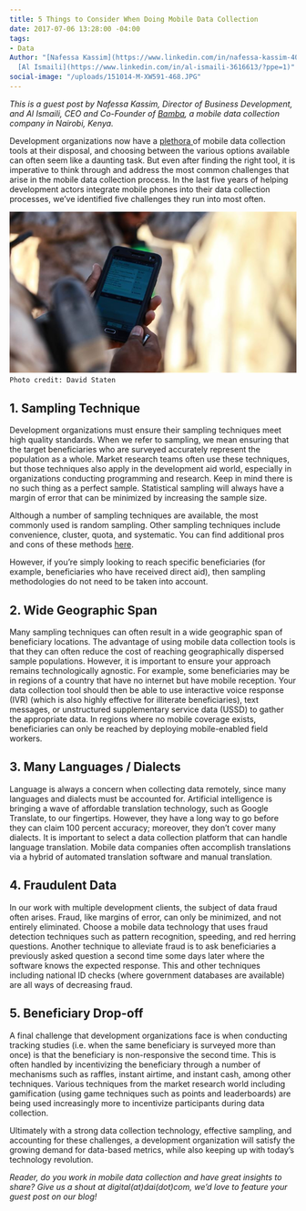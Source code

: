 ```yaml
---
title: 5 Things to Consider When Doing Mobile Data Collection
date: 2017-07-06 13:28:00 -04:00
tags:
- Data
Author: "[Nafessa Kassim](https://www.linkedin.com/in/nafessa-kassim-4088482/) and
  [Al Ismaili](https://www.linkedin.com/in/al-ismaili-3616613/?ppe=1)"
social-image: "/uploads/151014-M-XW591-468.JPG"
---
```


*This is a guest post by Nafessa Kassim, Director of Business Development, and Al Ismaili, CEO and Co-Founder of [Bamba](http://bambagroup.com/), a mobile data collection company in Nairobi, Kenya.* 

Development organizations now have a [plethora ](https://dai-global-digital.com/mobile-data-collection-a-sector-in-flux.html)of mobile data collection tools at their disposal, and choosing between the various options available can often seem like a daunting task. But even after finding the right tool, it is imperative to think through and address the most common challenges that arise in the mobile data collection process. In the last five years of helping development actors integrate mobile phones into their data collection processes, we’ve identified five challenges they run into most often. 

![151014-M-XW591-468.JPG](/uploads/151014-M-XW591-468.JPG)
`Photo credit: David Staten`

<!--more-->

## 1. Sampling Technique

Development organizations must ensure their sampling techniques meet high quality standards. When we refer to sampling, we mean ensuring that the target beneficiaries who are surveyed accurately represent the population as a whole. Market research teams often use these techniques, but those techniques also apply in the development aid world, especially in organizations conducting programming and research. Keep in mind there is no such thing as a perfect sample. Statistical sampling will always have a margin of error that can be minimized by increasing the sample size. 

Although a number of sampling techniques are available, the most commonly used is random sampling. Other sampling techniques include convenience, cluster, quota, and systematic. You can find additional pros and cons of these methods [here](https://www.bl.uk/business-and-ip-centre/articles/effective-sampling-techniques-for-market-research). 

However, if you’re simply looking to reach specific beneficiaries (for example, beneficiaries who have received direct aid), then sampling methodologies do not need to be taken into account.

## 2. Wide Geographic Span

Many sampling techniques can often result in a wide geographic span of beneficiary locations. The advantage of using mobile data collection tools is that they can often reduce the cost of reaching geographically dispersed sample populations. However, it is important to ensure your approach remains technologically agnostic. For example, some beneficiaries may be in regions of a country that have no internet but have mobile reception. Your data collection tool should then be able to use interactive voice response (IVR) (which is also highly effective for illiterate beneficiaries), text messages, or unstructured supplementary service data (USSD) to gather the appropriate data. In regions where no mobile coverage exists, beneficiaries can only be reached by deploying mobile-enabled field workers. 

## 3. Many Languages / Dialects 

Language is always a concern when collecting data remotely, since many languages and dialects must be accounted for. Artificial intelligence is bringing a wave of affordable translation technology, such as Google Translate, to our fingertips. However, they have a long way to go before they can claim 100 percent accuracy; moreover, they don’t cover many dialects. It is important to select a data collection platform that can handle language translation. Mobile data companies often accomplish translations via a hybrid of automated translation software and manual translation.

## 4. Fraudulent Data 

In our work with multiple development clients, the subject of data fraud often arises. Fraud, like margins of error, can only be minimized, and not entirely eliminated. Choose a mobile data technology that uses fraud detection techniques such as pattern recognition, speeding, and red herring questions. Another technique to alleviate fraud is to ask beneficiaries a previously asked question a second time some days later where the software knows the expected response. This and other techniques including national ID checks (where government databases are available) are all ways of decreasing fraud. 

## 5. Beneficiary Drop-off

A final challenge that development organizations face is when conducting tracking studies (i.e. when the same beneficiary is surveyed more than once) is that the beneficiary is non-responsive the second time. This is often handled by incentivizing the beneficiary through a number of mechanisms such as raffles, instant airtime, and instant cash, among other techniques. Various techniques from the market research world including gamification (using game techniques such as points and leaderboards) are being used increasingly more to incentivize participants during data collection. 

Ultimately with a strong data collection technology, effective sampling, and accounting for these challenges, a development organization will satisfy the growing demand for data-based metrics, while also keeping up with today’s technology revolution. 

*Reader, do you work in mobile data collection and have great insights to share? Give us a shout at digital(at)dai(dot)com, we’d love to feature your guest post on our blog!*